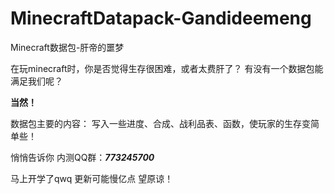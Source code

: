 # MinecraftDatapack-Gandideemeng
Minecraft数据包-肝帝的噩梦

在玩minecraft时，你是否觉得生存很困难，或者太费肝了？
有没有一个数据包能满足我们呢？

**当然！**

数据包主要的内容：
写入一些进度、合成、战利品表、函数，使玩家的生存变简单些！


悄悄告诉你
内测QQ群：***773245700***

马上开学了qwq
更新可能慢亿点
望原谅！
